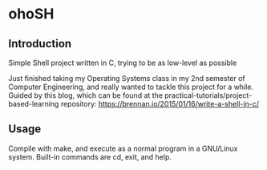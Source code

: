 # ohoSH

## Introduction

Simple Shell project written in C, trying to be as low-level as possible

Just finished taking my Operating Systems class in my 2nd semester of Computer Engineering, and really wanted to tackle this project for a while.
Guided by this blog, which can be found at the practical-tutorials/project-based-learning repository:
    https://brennan.io/2015/01/16/write-a-shell-in-c/

## Usage

Compile with make, and execute as a normal program in a GNU/Linux system. Built-in commands are cd, exit, and help.


